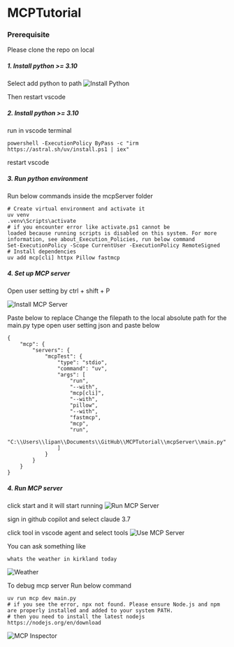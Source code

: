 # MCPTutorial
### Prerequisite

Please clone the repo on local

##### 1. Install python >= 3.10
Select add python to path
![Install Python](mcpServer/images/installPython.png)

Then restart vscode

##### 2. Install python >= 3.10
run in vscode terminal
```
powershell -ExecutionPolicy ByPass -c "irm https://astral.sh/uv/install.ps1 | iex"
```
restart vscode

##### 3. Run python environment
Run below commands inside the mcpServer folder
```
# Create virtual environment and activate it
uv venv
.venv\Scripts\activate
# if you encounter error like activate.ps1 cannot be      
loaded because running scripts is disabled on this system. For more information, see about_Execution_Policies, run below command
Set-ExecutionPolicy -Scope CurrentUser -ExecutionPolicy RemoteSigned
# Install dependencies
uv add mcp[cli] httpx Pillow fastmcp
```


##### 4. Set up MCP server
Open user setting by ctrl + shift + P

![Install MCP Server](mcpServer/images/installMCPServer.png)

Paste below to replace
Change the filepath to the local absolute path for the main.py
type open user setting json and paste below
```
{
    "mcp": {
        "servers": {
            "mcpTest": {
                "type": "stdio",
                "command": "uv",
                "args": [
                    "run",
                    "--with",
                    "mcp[cli]",
                    "--with",
                    "pillow",
                    "--with",
                    "fastmcp",
                    "mcp",
                    "run",
                    "C:\\Users\\lipan\\Documents\\GitHub\\MCPTutorial\\mcpServer\\main.py"
                ]
            }
        }
    }
}
```

##### 4. Run MCP server
click start and it will start running
![Run MCP Server](mcpServer/images/runMCPServer.png)

sign in github copilot and select claude 3.7

click tool in vscode agent and select tools
![Use MCP Server](mcpServer/images/useMCPServer.png)


You can ask something like
```
whats the weather in kirkland today
```
![Weather](mcpServer/images/weather.png)


To debug mcp server
Run below command
```
uv run mcp dev main.py
# if you see the error, npx not found. Please ensure Node.js and npm are properly installed and added to your system PATH.
# then you need to install the latest nodejs https://nodejs.org/en/download
```
![MCP Inspector](mcpServer/images/mcpInspector.png)
